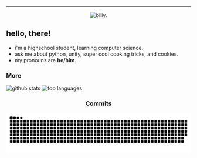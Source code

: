 ---
<p align="center">
  <img alt="billy." src="https://user-images.githubusercontent.com/70792552/125780850-8a79d693-8c77-4e8b-b7a9-ec6c5e0d29ac.png" />
  <!--<img alt="Photo of cherry blossoms." src="https://res.cloudinary.com/jendowns/image/upload/v1598540379/flowers_wcwnkq.jpg" />-->
</p>
  
## hello, there!

- i'm a highschool student, learning computer science.
- ask me about python, unity, super cool cooking tricks, and cookies.
- my pronouns are **he/him**.


### More

![github stats](https://github-readme-stats.vercel.app/api?username=billyeatcookies&show_icons=true&hide=stars&hide_border=true&bg_color=232326&icon_color=ebcb8b&title_color=a0c5e7&text_color=a0c5e7) ![top languages](https://github-readme-stats.vercel.app/api/top-langs/?username=billyeatcookies&layout=compact&show_icons=true&hide_border=true&bg_color=232326&icon_color=ebcb8b&title_color=a0c5e7&text_color=a0c5e7)



<h3 align="center">Commits</h3>
<p align="center">
  <img align="center" src="https://github.com/billyeatcookies/billyeatcookies/blob/output/github-contribution-grid-snake.svg" alt="twitter/billyeatcookies" />
</p>
